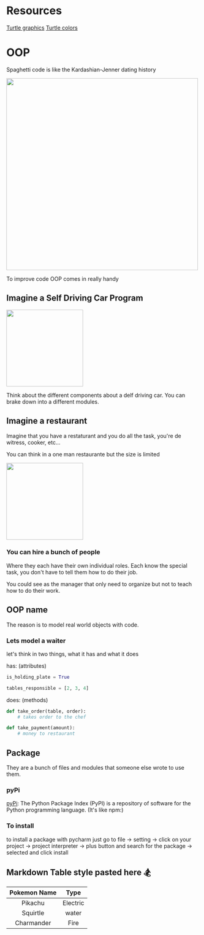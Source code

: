 # Resources

[Turtle graphics](https://docs.python.org/3/library/turtle.html)
[Turtle colors](https://pythonguides.com/python-turtle-colors/)

# OOP

Spaghetti code is like the Kardashian-Jenner dating history

<img height="500" src="https://cdn.mos.cms.futurecdn.net/NtTrtuUoGSXKqU6PqxMGVZ.png" >

To improve code OOP comes in really handy

## Imagine a Self Driving Car Program

<img height="200" src="https://www.robsonforensic.com/images/uploads/articles/autonomous-vehicle-sensors-components-expert-article-diagram.png"/>

Think about the different components about a delf driving car. You can brake down into a different modules.


## Imagine a restaurant

Imagine that you have a restaturant and you do all the task, you're de witress, cooker, etc...


You can think in a one man restaurante but the size is limited

<img height="200" src="https://theweekendedition.com.au/wp-content/uploads/2015/05/TWE-HarajukuGyozaSB-071-1100x550-c-center.png"/>

### You can hire a bunch of people

Where they each have their own individual roles. Each know the special task, you don't have to tell them how to do their job.

You could see as the manager that only need to organize but not to teach how to do their work. 


## OOP name

The reason is to model real world objects with code.

### Lets model a waiter

 let's think in two things, what it has and what it does
 
has: (attributes)
```py
is_holding_plate = True
```
```py
tables_responsible = [2, 3, 4]
```

does: (methods)
```py
def take_order(table, order):
    # takes order to the chef

def take_payment(amount):
    # money to restaurant
```

## Package
They are a bunch of files and modules that someone else wrote to use them.

### pyPi
[pyPi](https://pypi.org/): The Python Package Index (PyPI) is a repository of software for the Python programming language. (It's like npm:)

### To install
to install a package with pycharm just go to file -> setting -> click on your project -> project interpreter -> plus button and search for the package -> selected and click install

## Markdown Table style pasted here 🏂
| Pokemon Name |   Type   |
|:------------:|:--------:|
|   Pikachu    | Electric |
|   Squirtle   |  water   |
|  Charmander  |   Fire   |